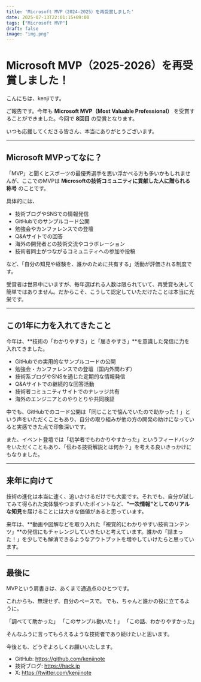 ```yaml
---
title: 'Microsoft MVP（2024-2025）を再受賞しました'
date: 2025-07-13T22:01:15+09:00
tags: ["Microsoft MVP"]
draft: false
image: "img.png"
---
```


# Microsoft MVP（2025-2026）を再受賞しました！

こんにちは、kenjiです。

ご報告です。今年も **Microsoft MVP（Most Valuable Professional）** を受賞することができました。今回で **8回目** の受賞となります。

いつも応援してくださる皆さん、本当にありがとうございます。

---

## Microsoft MVPってなに？

「MVP」と聞くとスポーツの最優秀選手を思い浮かべる方も多いかもしれませんが、ここでのMVPは **Microsoftの技術コミュニティに貢献した人に贈られる称号** のことです。

具体的には、

* 技術ブログやSNSでの情報発信
* GitHubでのサンプルコード公開
* 勉強会やカンファレンスでの登壇
* Q\&Aサイトでの回答
* 海外の開発者との技術交流やコラボレーション
* 技術者同士がつながるコミュニティへの参加や投稿

など、「自分の知見や経験を、誰かのために共有する」活動が評価される制度です。

受賞者は世界中にいますが、毎年選ばれる人数は限られていて、再受賞も決して簡単ではありません。だからこそ、こうして認定していただけたことは本当に光栄です。

---

## この1年に力を入れてきたこと

今年は、\*\*技術の「わかりやすさ」と「届きやすさ」\*\*を意識した発信に力を入れてきました。

* GitHubでの実用的なサンプルコードの公開
* 勉強会・カンファレンスでの登壇（国内外問わず）
* 技術系ブログやSNSを通じた定期的な情報発信
* Q\&Aサイトでの継続的な回答活動
* 技術者コミュニティサイトでのナレッジ共有
* 海外のエンジニアとのやりとりや共同検証

中でも、GitHubでのコード公開は「同じことで悩んでいたので助かった！」という声をいただくこともあり、自分の取り組みが他の方の開発の助けになっていると実感できた点で印象深いです。

また、イベント登壇では「初学者でもわかりやすかった」というフィードバックをいただくこともあり、「伝わる技術解説とは何か？」を考える良いきっかけにもなりました。

---

## 来年に向けて

技術の進化は本当に速く、追いかけるだけでも大変です。それでも、自分が試してみて得られた実体験やつまずいたポイントなど、**"一次情報"としてのリアルな知見**を届けることには大きな価値があると思っています。

来年は、\*\*動画や図解などを取り入れた「視覚的にわかりやすい技術コンテンツ」\*\*の発信にもチャレンジしていきたいと考えています。誰かの「詰まった！」を少しでも解消できるようなアウトプットを増やしていけたらと思っています。

---

## 最後に

MVPという肩書きは、あくまで通過点のひとつです。

これからも、無理せず、自分のペースで。
でも、ちゃんと誰かの役に立てるように。

「調べてて助かった」
「このサンプル動いた！」
「この話、わかりやすかった」

そんなふうに言ってもらえるような技術者であり続けたいと思います。

今後とも、どうぞよろしくお願いいたします。

* GitHub: https://github.com/kenjinote
* 技術ブログ: https://hack.jp
* X: https://twitter.com/kenjinote